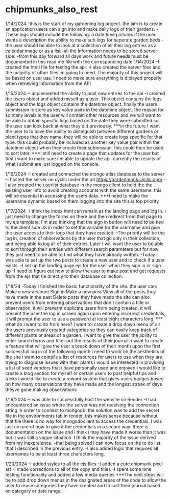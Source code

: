 # chipmunks_also_rest
1/14/2024
    -this is the start of my gardening log project. the aim is to create an application users can sign into and make daily logs of their gardens. 
    -These logs should include the following:
        a date time
        pictures if the user wants
        a description
        the ability to make sub logs for seperate garden beds
    -the user should be able to look at a collection of all their log entries as a calendar image or as a list
    -all the information needs to be stored server side.
    -from this day forward all days work and future needs must be documented in this read me file with the corresponding date
1/14/2024
    -I created the html file for testing the api.
    -I also created the server files and the majority of other files im going to need. The majority of this project will be based on user use. I need to make sure everything is diplayed properly when retrieving information from the API



1/15/2024
    -I implemented the ability to post new entries to the api
    -I created the users object and added myself as a user. This object contains the logs object and the logs object contains the datetime object. finally the users submission is store as key value pairs in the datetime object. the reason for so many levels is the user will contain other resources and we will want to be able to obtain specific logs based on the date they were submitted so the user can look back at what they did previously.
    ***in the future I want the user to to have the ability to distinguish between different gardens or plant types that they name. they will be able to create logs specific for that type. this could probably be included as another key value pair within the datetime object when they create their submission. this could then be used to sort later.
    ***I still need to create a page that updates for the user but first i want to make sure i'm able to update the api. currently the results of what i submit are just logged on the console.



1/16/2024
    -I created and connected the mongo atlas database to the server
    -I hosted the server on cyclic under the url https://gardenmonk.cyclic.app/
    -I also created the userlist database in the mongo client to hold the the existing user info to avoid creating accounts with the same username. this will be essential in accessing the users data. 
    ***I need to make the username dynamic based on them logging into the site this is top priority



1/17/2024
    -I think the index.html can remain as the landing page and log in. I just need to change the forms on there and then redirect from that page to my ejs template. I'm also thinking that the sign in button will need to be tied to the client side JS in order to set the variable for the username and give the user access to their logs that they have created.
    -The priority will be the log in, creation of observations by the user that go only in their collection, and being able to log all of their entries. Later I will want the user to be able to sort through their entries with different search parameters but for now they just need to be able to find what they have already written.
    -Today I was able to set up the two posts to create a new user and to check if a user exists. 
    -I set up the landing page ejs for the user when they sign in or sign up
    -I need to figure out how to allow the user to make post and get requests from the ejs that tie directly to their database collection. 



1/18/24
    -Today I finished the basic functionality of the site. the user can:
        Make a new account
        Sign in
        Make a new post
        View all of the posts they have made in the past
        Delete posts they have made
    the site can also prevent users from entering observations that don't contain a title or observation, it will prevernt duplicate users from being created, it will present the user the log in screen again upon entering incorrect credentials, it will prompt the user to use a password at least eight characters long.
    *** what do i want to do from here? I want to:
        create a drop down menu of all the users previously created categories so they can easily keep track of different plants or areas of a garden.
        i want to give the user the ability to enter search terms and filter out the results of their journal.
        i want to create a feature that will give the user a break down of their month upon the first successfull log in of the following month
        i need to work on the aesthetics of the site
        i want to compile a list of resources for users to use when they are trying to diagnose issues with their plants
        i would be interested in providing a list of seed vendors that i have personally used and enjoyed
        i would like to create a blog section for myself or certain users to post helpful tips and tricks
        i would like to create a reward system that gives users badges based on how many observations they have made and the longest streak of days theyve gone making observations



1/19/2024
    -I was able to successfully host the website on Render
    -I had encountered an issue where the server was not receiving the connection string in order to connect to mongodb. the solution was to add the secret file in the environments tab in render. this makes sense because without that file there is no way for mongodbclient to access the credentials. I was just unsure of how to give it the credentials in a secure way. there is documentation on the issue and i think i may have made it worse than it was but it was still a vague situation. I think the majority of the issue derived from my inexpreience.
    -that being solved i can now focus on the to do list that I described in the previous entry.
    -I also added logic that requires all usernames to be at least three characters long.



1/20/2024
    -I added styles to all the ejs files
    -I added a cute chipmunk pixel art
    -I made corrections to all of the copy and titles
    -I spent some time testing functionality and added a few media queries
    ***The next steps will be to add drop down menus in the designated areas of the code to allow the user to reuse categories they have created and to sort their journal based on category or date range.